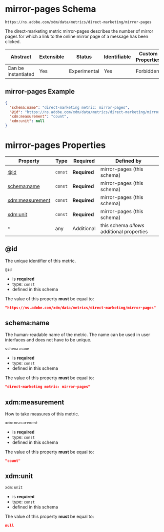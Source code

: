 
# mirror-pages Schema

```
https://ns.adobe.com/xdm/data/metrics/direct-marketing/mirror-pages
```

The direct-marketing metric mirror-pages describes the number of mirror pages for which a link to the online mirror page of a message has been clicked.

| Abstract | Extensible | Status | Identifiable | Custom Properties | Additional Properties | Defined In |
|----------|------------|--------|--------------|-------------------|-----------------------|------------|
| Can be instantiated | Yes | Experimental | Yes | Forbidden | Permitted | [data/mirror-pages.schema.json](data/mirror-pages.schema.json) |

## mirror-pages Example
```json
{
  "schema:name": "direct-marketing metric: mirror-pages",
  "@id": "https://ns.adobe.com/xdm/data/metrics/direct-marketing/mirror-pages",
  "xdm:measurement": "count",
  "xdm:unit": null
}
```

# mirror-pages Properties

| Property | Type | Required | Defined by |
|----------|------|----------|------------|
| [@id](#id) | `const` | **Required** | mirror-pages (this schema) |
| [schema:name](#schemaname) | `const` | **Required** | mirror-pages (this schema) |
| [xdm:measurement](#xdmmeasurement) | `const` | **Required** | mirror-pages (this schema) |
| [xdm:unit](#xdmunit) | `const` | **Required** | mirror-pages (this schema) |
| `*` | any | Additional | this schema *allows* additional properties |

## @id

The unique identifier of this metric.

`@id`
* is **required**
* type: `const`
* defined in this schema

The value of this property **must** be equal to:

```json
"https://ns.adobe.com/xdm/data/metrics/direct-marketing/mirror-pages"
```





## schema:name

The human-readable name of the metric. The name can be used in user interfaces and does not have to be unique.

`schema:name`
* is **required**
* type: `const`
* defined in this schema

The value of this property **must** be equal to:

```json
"direct-marketing metric: mirror-pages"
```





## xdm:measurement

How to take measures of this metric.

`xdm:measurement`
* is **required**
* type: `const`
* defined in this schema

The value of this property **must** be equal to:

```json
"count"
```





## xdm:unit


`xdm:unit`
* is **required**
* type: `const`
* defined in this schema

The value of this property **must** be equal to:

```json
null
```




